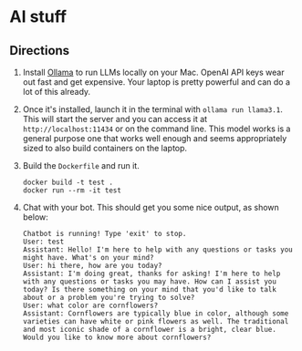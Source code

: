 # AI stuff

## Directions
1. Install [Ollama](https://ollama.com/) to run LLMs locally on your Mac.  OpenAI API keys wear out fast and get expensive.  Your laptop is pretty powerful and can do a lot of this already.
2. Once it's installed, launch it in the terminal with `ollama run llama3.1`.  This will start the server and you can access it at `http://localhost:11434` or on the command line.  This model works is a general purpose one that works well enough and seems appropriately sized to also build containers on the laptop.
3. Build the `Dockerfile` and run it.

    ```shell
    docker build -t test .
    docker run --rm -it test
    ```

4. Chat with your bot.  This should get you some nice output, as shown below:

    ```plaintext
    Chatbot is running! Type 'exit' to stop.
    User: test
    Assistant: Hello! I'm here to help with any questions or tasks you might have. What's on your mind?
    User: hi there, how are you today?
    Assistant: I'm doing great, thanks for asking! I'm here to help with any questions or tasks you may have. How can I assist you today? Is there something on your mind that you'd like to talk about or a problem you're trying to solve?
    User: what color are cornflowers?
    Assistant: Cornflowers are typically blue in color, although some varieties can have white or pink flowers as well. The traditional and most iconic shade of a cornflower is a bright, clear blue. Would you like to know more about cornflowers?
    ```
